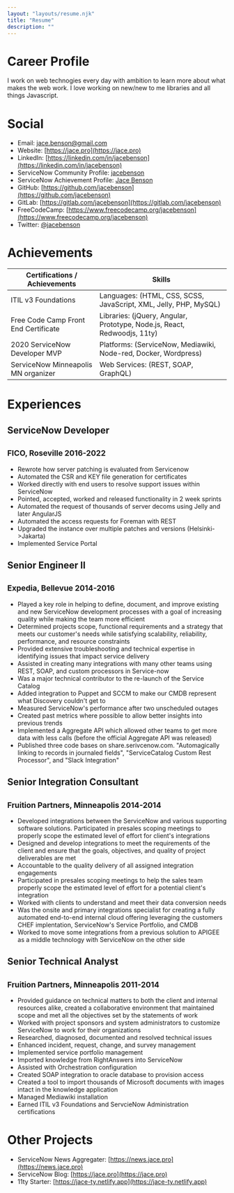 ```yaml
---
layout: "layouts/resume.njk"
title: "Resume"
description: ""
---
```


# Career Profile

I work on web technogies every day with ambition to learn more about what makes the web work. I love working on new/new to me libraries and all things Javascript.

# Social

* Email: [jace.benson@gmail.com](mailto:jace.benson@gmail.com)
* Website: [https://jace.pro](https://jace.pro)
* LinkedIn: [https://linkedin.com/in/jacebenson](https://linkedin.com/in/jacebenson)
* ServiceNow Community Profile: [jacebenson](https://community.servicenow.com/community?id=community_user_profile&user=d6625a69dbd81fc09c9ffb651f9619fc) 
* ServiceNow Achievement Profile: [Jace Benson](https://account.servicenow.com/personal-data/11ea0a1c9/44c1dcf80/a806e4a75/ae71ePNYP/resume.html)
* GitHub: [https://github.com/jacebenson](https://github.com/jacebenson)
* GitLab: [https://gitlab.com/jacebenson](https://gitlab.com/jacebenson)
* FreeCodeCamp: [https://www.freecodecamp.org/jacebenson](https://www.freecodecamp.org/jacebenson)
* Twitter: [@jacebenson](https://twitter.com/jacebenson)

# Achievements

| Certifications / Achievements                  | Skills                                                                   | 
| ---------------------------------------------- | ------------------------------------------------------------------------ |
| ITIL v3 Foundations                            | Languages: (HTML, CSS, SCSS, JavaScript, XML, Jelly, PHP, MySQL)         |
| Free Code Camp Front End Certificate           | Libraries: (jQuery, Angular, Prototype, Node.js, React, Redwoodjs, 11ty) |
| 2020 ServiceNow Developer MVP                  | Platforms: (ServiceNow, Mediawiki, Node-red, Docker, Wordpress)          |
| ServiceNow Minneapolis MN organizer            | Web Services: (REST, SOAP, GraphQL)                                      |


# Experiences

## ServiceNow Developer

<sup>FICO, Roseville 2016-2022</sup>
---
* Rewrote how server patching is evaluated from Servicenow
* Automated the CSR and KEY file generation for certificates
* Worked directly with end users to resolve support issues within ServiceNow
* Pointed, accepted, worked and released functionality in 2 week sprints
* Automated the request of thousands of server decoms using Jelly and later AngularJS
* Automated the access requests for Foreman with REST
* Upgraded the instance over multiple patches and versions (Helsinki->Jakarta)
* Implemented Service Portal

## Senior Engineer II

<sup>Expedia, Bellevue 2014-2016</sup>
---
* Played a key role in helping to define, document, and improve existing and new ServiceNow development processes with a goal of increasing quality while making the team more efficient
* Determined projects scope, functional requirements and a strategy that meets our customer's needs while satisfying scalability, reliability, performance, and resource constraints
* Provided extensive troubleshooting and technical expertise in identifying issues that impact service delivery
* Assisted in creating many integrations with many other teams using REST, SOAP, and custom processors in Service-now
* Was a major technical contributor to the re-launch of the Service Catalog
* Added integration to Puppet and SCCM to make our CMDB represent what Discovery couldn't get to
* Measured ServiceNow's performance after two unscheduled outages
* Created past metrics where possible to allow better insights into previous trends
* Implemented a Aggregate API which allowed other teams to get more data with less calls (before the official Aggregate API was released)
* Published three code bases on share.serivcenow.com. "Automagically linking to records in journaled fields", "ServiceCatalog Custom Rest Processor", and "Slack Integration"

## Senior Integration Consultant

<sup>Fruition Partners, Minneapolis 2014-2014 </sup>
---
* Developed integrations between the ServiceNow and various supporting software solutions. Participated in presales scoping meetings to properly scope the estimated level of effort for client's integrations
* Designed and develop integrations to meet the requirements of the client and ensure that the goals, objectives, and quality of project deliverables are met
* Accountable to the quality delivery of all assigned integration engagements
* Participated in presales scoping meetings to help the sales team properly scope the estimated level of effort for a potential client's integration
* Worked with clients to understand and meet their data conversion needs
* Was the onsite and primary integrations specialist for creating a fully automated end-to-end internal cloud offering leveraging the customers CHEF implentation, ServiceNow's Service Portfolio, and CMDB
* Worked to move some integrations from a previous solution to APIGEE as a middle technology with ServiceNow on the other side


## Senior Technical Analyst
<sup>Fruition Partners, Minneapolis 2011-2014</sup>
 ---
* Provided guidance on technical matters to both the client and internal resources alike, created a collaborative environment that maintained scope and met all the objectives set by the statements of work
* Worked with project sponsors and system administrators to customize ServiceNow to work for their organizations
* Researched, diagnosed, documented and resolved technical issues
* Enhanced incident, request, change, and survey management
* Implemented service portfolio management
* Imported knowledge from RightAnswers into ServiceNow
* Assisted with Orchestration configuration
* Created SOAP integration to oracle database to provision access
* Created a tool to import thousands of Microsoft documents with images intact in the knowledge application
* Managed Mediawiki installation
* Earned ITIL v3 Foundations and ServcieNow Administration certifications

# Other Projects

* ServiceNow News Aggregater: [https://news.jace.pro](https://news.jace.pro)
* ServiceNow Blog: [https://jace.pro](https://jace.pro)
* 11ty Starter: [https://jace-ty.netlify.app](https://jace-ty.netlify.app)
